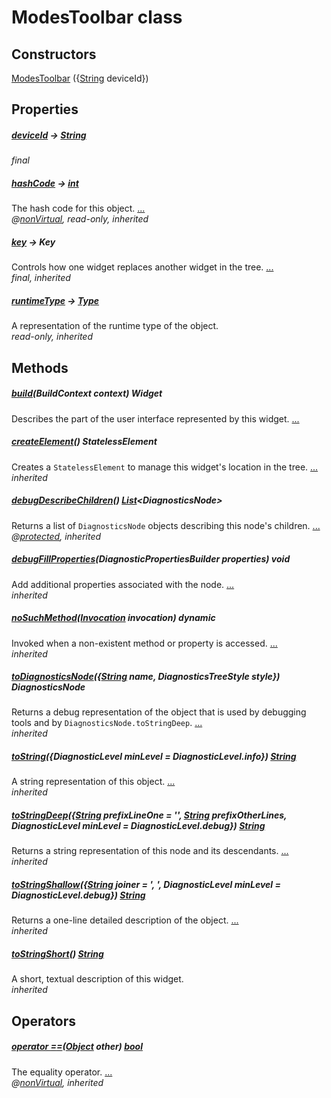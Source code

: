 


# ModesToolbar class












## Constructors

[ModesToolbar](../components_modes_toolbar/ModesToolbar/ModesToolbar.md) ({[String](https://api.flutter.dev/flutter/dart-core/String-class.html) deviceId})

    


## Properties

##### [deviceId](../components_modes_toolbar/ModesToolbar/deviceId.md) &#8594; [String](https://api.flutter.dev/flutter/dart-core/String-class.html)



   
_final_



##### [hashCode](../components_modes_toolbar/ModesToolbar/hashCode.md) &#8594; [int](https://api.flutter.dev/flutter/dart-core/int-class.html)



The hash code for this object. [...](../components_modes_toolbar/ModesToolbar/hashCode.md)  
_@[nonVirtual](https://pub.dev/documentation/meta/1.3.0/meta/nonVirtual-constant.html), read-only, inherited_



##### [key](../components_modes_toolbar/ModesToolbar/key.md) &#8594; Key



Controls how one widget replaces another widget in the tree. [...](../components_modes_toolbar/ModesToolbar/key.md)  
_final, inherited_



##### [runtimeType](https://api.flutter.dev/flutter/dart-core/Object/runtimeType.html) &#8594; [Type](https://api.flutter.dev/flutter/dart-core/Type-class.html)



A representation of the runtime type of the object.   
_read-only, inherited_




## Methods

##### [build](../components_modes_toolbar/ModesToolbar/build.md)(BuildContext context) Widget



Describes the part of the user interface represented by this widget. [...](../components_modes_toolbar/ModesToolbar/build.md)  




##### [createElement](../components_modes_toolbar/ModesToolbar/createElement.md)() StatelessElement



Creates a <code>StatelessElement</code> to manage this widget's location in the tree. [...](../components_modes_toolbar/ModesToolbar/createElement.md)  
_inherited_



##### [debugDescribeChildren](../components_modes_toolbar/ModesToolbar/debugDescribeChildren.md)() [List](https://api.flutter.dev/flutter/dart-core/List-class.html)&lt;DiagnosticsNode>



Returns a list of <code>DiagnosticsNode</code> objects describing this node's
children. [...](../components_modes_toolbar/ModesToolbar/debugDescribeChildren.md)  
_@[protected](https://pub.dev/documentation/meta/1.3.0/meta/protected-constant.html), inherited_



##### [debugFillProperties](../components_modes_toolbar/ModesToolbar/debugFillProperties.md)(DiagnosticPropertiesBuilder properties) void



Add additional properties associated with the node. [...](../components_modes_toolbar/ModesToolbar/debugFillProperties.md)  
_inherited_



##### [noSuchMethod](https://api.flutter.dev/flutter/dart-core/Object/noSuchMethod.html)([Invocation](https://api.flutter.dev/flutter/dart-core/Invocation-class.html) invocation) dynamic



Invoked when a non-existent method or property is accessed. [...](https://api.flutter.dev/flutter/dart-core/Object/noSuchMethod.html)  
_inherited_



##### [toDiagnosticsNode](../components_modes_toolbar/ModesToolbar/toDiagnosticsNode.md)({[String](https://api.flutter.dev/flutter/dart-core/String-class.html) name, DiagnosticsTreeStyle style}) DiagnosticsNode



Returns a debug representation of the object that is used by debugging
tools and by <code>DiagnosticsNode.toStringDeep</code>. [...](../components_modes_toolbar/ModesToolbar/toDiagnosticsNode.md)  
_inherited_



##### [toString](../components_modes_toolbar/ModesToolbar/toString.md)({DiagnosticLevel minLevel = DiagnosticLevel.info}) [String](https://api.flutter.dev/flutter/dart-core/String-class.html)



A string representation of this object. [...](../components_modes_toolbar/ModesToolbar/toString.md)  
_inherited_



##### [toStringDeep](../components_modes_toolbar/ModesToolbar/toStringDeep.md)({[String](https://api.flutter.dev/flutter/dart-core/String-class.html) prefixLineOne = '', [String](https://api.flutter.dev/flutter/dart-core/String-class.html) prefixOtherLines, DiagnosticLevel minLevel = DiagnosticLevel.debug}) [String](https://api.flutter.dev/flutter/dart-core/String-class.html)



Returns a string representation of this node and its descendants. [...](../components_modes_toolbar/ModesToolbar/toStringDeep.md)  
_inherited_



##### [toStringShallow](../components_modes_toolbar/ModesToolbar/toStringShallow.md)({[String](https://api.flutter.dev/flutter/dart-core/String-class.html) joiner = ', ', DiagnosticLevel minLevel = DiagnosticLevel.debug}) [String](https://api.flutter.dev/flutter/dart-core/String-class.html)



Returns a one-line detailed description of the object. [...](../components_modes_toolbar/ModesToolbar/toStringShallow.md)  
_inherited_



##### [toStringShort](../components_modes_toolbar/ModesToolbar/toStringShort.md)() [String](https://api.flutter.dev/flutter/dart-core/String-class.html)



A short, textual description of this widget.   
_inherited_




## Operators

##### [operator ==](../components_modes_toolbar/ModesToolbar/operator_equals.md)([Object](https://api.flutter.dev/flutter/dart-core/Object-class.html) other) [bool](https://api.flutter.dev/flutter/dart-core/bool-class.html)



The equality operator. [...](../components_modes_toolbar/ModesToolbar/operator_equals.md)  
_@[nonVirtual](https://pub.dev/documentation/meta/1.3.0/meta/nonVirtual-constant.html), inherited_











